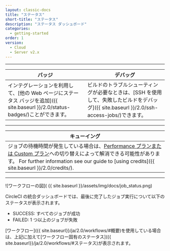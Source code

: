 ```yaml
---
layout: classic-docs
title: "ステータス"
short-title: "ステータス"
description: "ステータス ダッシュボード"
categories:
  - getting-started
order: 1
version:
  - Cloud
  - Server v2.x
---
```


<hr />

| バッジ                                                                                     | デバッグ                                                                                          |
| --------------------------------------------------------------------------------------- | --------------------------------------------------------------------------------------------- |
| インテグレーションを利用して、[他の Web ページにステータス バッジを追加]({{ site.baseurl }}/2.0/status-badges/)ことができます。 | ビルドのトラブルシューティングが必要なときは、[SSH を使用して、失敗したビルドをデバッグ]({{ site.baseurl }}/2.0/ssh-access-jobs/)できます。 |

<hr />

| キューイング                                                                                                                                                                                                  |
| ------------------------------------------------------------------------------------------------------------------------------------------------------------------------------------------------------- |
| ジョブの待機時間が発生している場合は、[Performance プランまたは Custom プラン](https://circleci.com/ja/pricing/)への切り替えによって解消できる可能性があります。 For further information see our guide to [using credits]({{ site.baseurl }}/2.0/credits/). |

<hr />

![ワークフローの図]( {{ site.baseurl }}/assets/img/docs/job_status.png)

CircleCI の統合ダッシュボードでは、最後に完了したジョブ実行について以下のステータスが表示されます。

- SUCCESS: すべてのジョブが成功
- FAILED: 1 つ以上のジョブが失敗

[ワークフロー]({{ site.baseurl}}/ja/2.0/workflows/#概要)を使用している場合は、上記に加えて[ワークフロー固有のステータス]({{ site.baseurl}}/ja/2.0/workflows/#ステータス)が表示されます。
